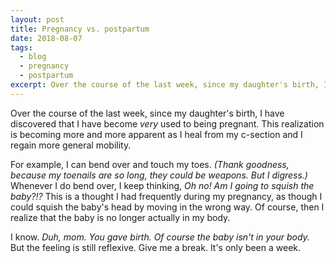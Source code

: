 ```yaml
---
layout: post
title: Pregnancy vs. postpartum
date: 2018-08-07
tags:
  - blog
  - pregnancy
  - postpartum
excerpt: Over the course of the last week, since my daughter's birth, I have discovered that I have become very used to being pregnant.
---
```


Over the course of the last week, since my daughter's birth, I have discovered that I have become _very_ used to being pregnant. This realization is becoming more and more apparent as I heal from my c-section and I regain more general mobility.

For example, I can bend over and touch my toes. _(Thank goodness, because my toenails are so long, they could be weapons. But I digress.)_ Whenever I do bend over, I keep thinking, _Oh no! Am I going to squish the baby?!?_ This is a thought I had frequently during my pregnancy, as though I could squish the baby's head by moving in the wrong way. Of course, then I realize that the baby is no longer actually in my body.

I know. _Duh, mom. You gave birth. Of course the baby isn't in your body._ But the feeling is still reflexive. Give me a break. It's only been a week.
